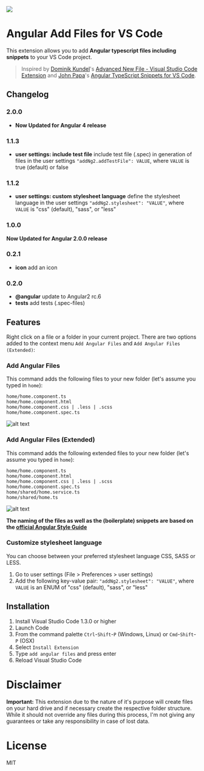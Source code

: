 ![](images/icon.png)

# Angular Add Files for VS Code

This extension allows you to add **Angular typescript files including snippets** to your VS Code project.

> Inspired by [Dominik Kundel](https://github.com/dkundel)'s [Advanced New File - Visual Studio Code Extension](https://github.com/dkundel/vscode-new-file) and [John Papa](https://github.com/johnpapa)'s [Angular TypeScript Snippets for VS Code](https://github.com/johnpapa/vscode-angular-snippets).

## Changelog

### 2.0.0
* **Now Updated for Angular 4 release**

### 1.1.3
* **user settings: include test file** include test file (.spec) in generation of files in the user settings `"addNg2.addTestFile": VALUE`, where `VALUE` is true (default) or false

### 1.1.2
* **user settings: custom stylesheet language** define the stylesheet language in the user settings `"addNg2.stylesheet": "VALUE"`, where `VALUE` is "css" (default), "sass", or "less"

### 1.0.0
**Now Updated for Angular 2.0.0 release** 

### 0.2.1
* **icon** add an icon 

### 0.2.0

* **@angular** update to Angular2 rc.6
* **tests** add tests (.spec-files)

## Features

Right click on a file or a folder in your current project. There are two options added to the context menu `Add Angular Files` and `Add Angular Files (Extended)`:

### Add Angular Files

This command adds the following files to your new folder (let's assume you typed in `home`):
```
home/home.component.ts
home/home.component.html
home/home.component.css | .less | .scss
home/home.component.spec.ts
```

![alt text](https://cloud.githubusercontent.com/assets/7135276/16797373/83bd9ffc-48e7-11e6-9ac0-9874a4387a3a.gif "Add Angular Files")

### Add Angular Files (Extended)

This command adds the following extended files to your new folder (let's assume you typed in `home`):
```
home/home.component.ts
home/home.component.html
home/home.component.css | .less | .scss
home/home.component.spec.ts
home/shared/home.service.ts
home/shared/home.ts
```

![alt text](https://cloud.githubusercontent.com/assets/7135276/16797375/861bd246-48e7-11e6-8cc8-2fc688197388.gif "Add Angular Files (Extended)")

**The naming of the files as well as the (boilerplate) snippets are based on the [official Angular Style Guide](https://angular.io/docs/ts/latest/guide/style-guide.html)**

### Customize stylesheet language

You can choose between your preferred stylesheet language CSS, SASS or LESS. 

1. Go to user settings (File > Preferences > user settings)
2. Add the following key-value pair:
    `"addNg2.stylesheet": "VALUE"`, where `VALUE` is an ENUM of "css" (default), "sass", or "less"

## Installation

1. Install Visual Studio Code 1.3.0 or higher
2. Launch Code
3. From the command palette `Ctrl`-`Shift`-`P` (Windows, Linux) or `Cmd`-`Shift`-`P` (OSX)
4. Select `Install Extension`
5. Type `add angular files` and press enter
6. Reload Visual Studio Code

# Disclaimer

**Important:** This extension due to the nature of it's purpose will create
files on your hard drive and if necessary create the respective folder structure.
While it should not override any files during this process, I'm not giving any guarantees
or take any responsibility in case of lost data.

# License

MIT
